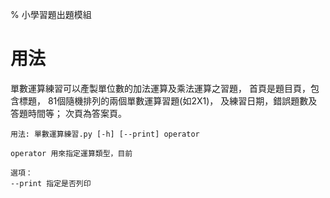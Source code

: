 % 小學習題出題模組

# 用法

單數運算練習可以產製單位數的加法運算及乘法運算之習題，
首頁是題目頁，包含標題，
81個隨機排列的兩個單數運算習題(如2X1)，
及練習日期，錯誤題數及答題時間等；
次頁為答案頁。

    用法: 單數運算練習.py [-h] [--print] operator

    operator 用來指定運算類型，目前

    選項：
    --print 指定是否列印
